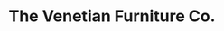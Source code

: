 ---
title: "The Venetian Furniture Co."
url: /el-paso/the-venetian-furniture-co/
shop: furniture
---
